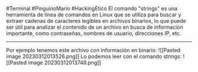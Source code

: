 #Terminal #PinguinoMario #HackingEtico 
El comando "strings" es una herramienta de línea de comandos en Linux que se utiliza para buscar y extraer cadenas de caracteres legibles en archivos binarios, lo que puede ser útil para analizar el contenido de un archivo en busca de información importante, como contraseñas, nombres de usuario, direcciones IP, etc.

--------------------------------------------------

Por ejemplo tenemos este archivo con información en binario:
![[Pasted image 20230312013526.png]]
Lo podemos leer con el comando strings:
![[Pasted image 20230312013748.png]]